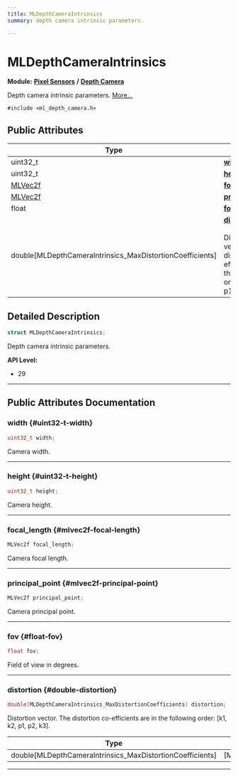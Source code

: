 ```yaml
---
title: MLDepthCameraIntrinsics
summary: depth camera intrinsic parameters. 

---
```


# MLDepthCameraIntrinsics

**Module:** **[Pixel Sensors](/versioned_docs/version-31-Aug-2023/api-ref/api/Modules/group___pixel_sensors/group___pixel_sensors.md)** **/** **[Depth Camera](/versioned_docs/version-31-Aug-2023/api-ref/api/Modules/group___pixel_sensors/group___d_cam/group___d_cam.md)**



Depth camera intrinsic parameters.  [More...](#detailed-description)


`#include <ml_depth_camera.h>`

## Public Attributes

| Type           | Name           |
| -------------- | -------------- |
| uint32_t | **[width](/versioned_docs/version-31-Aug-2023/api-ref/api/Modules/group___pixel_sensors/group___d_cam/struct_m_l_depth_camera_intrinsics.md#uint32-t-width)**  |
| uint32_t | **[height](/versioned_docs/version-31-Aug-2023/api-ref/api/Modules/group___pixel_sensors/group___d_cam/struct_m_l_depth_camera_intrinsics.md#uint32-t-height)**  |
| [MLVec2f](/versioned_docs/version-31-Aug-2023/api-ref/api/Modules/group___common/struct_m_l_vec2f.md) | **[focal_length](/versioned_docs/version-31-Aug-2023/api-ref/api/Modules/group___pixel_sensors/group___d_cam/struct_m_l_depth_camera_intrinsics.md#mlvec2f-focal-length)**  |
| [MLVec2f](/versioned_docs/version-31-Aug-2023/api-ref/api/Modules/group___common/struct_m_l_vec2f.md) | **[principal_point](/versioned_docs/version-31-Aug-2023/api-ref/api/Modules/group___pixel_sensors/group___d_cam/struct_m_l_depth_camera_intrinsics.md#mlvec2f-principal-point)**  |
| float | **[fov](/versioned_docs/version-31-Aug-2023/api-ref/api/Modules/group___pixel_sensors/group___d_cam/struct_m_l_depth_camera_intrinsics.md#float-fov)**  |
| double[MLDepthCameraIntrinsics_MaxDistortionCoefficients] | **[distortion](/versioned_docs/version-31-Aug-2023/api-ref/api/Modules/group___pixel_sensors/group___d_cam/struct_m_l_depth_camera_intrinsics.md#double-distortion)** <br></br>Distortion vector. The distortion co-efficients are in the following order: [k1, k2, p1, p2, k3].  |

## Detailed Description

```cpp
struct MLDepthCameraIntrinsics;
```

Depth camera intrinsic parameters. 




**API Level:**
  * 29




-----------
## Public Attributes Documentation

### width {#uint32-t-width}

```cpp
uint32_t width;
```


Camera width. 





-----------

### height {#uint32-t-height}

```cpp
uint32_t height;
```


Camera height. 





-----------

### focal_length {#mlvec2f-focal-length}

```cpp
MLVec2f focal_length;
```


Camera focal length. 





-----------

### principal_point {#mlvec2f-principal-point}

```cpp
MLVec2f principal_point;
```


Camera principal point. 





-----------

### fov {#float-fov}

```cpp
float fov;
```


Field of view in degrees. 





-----------

### distortion {#double-distortion}

```cpp
double[MLDepthCameraIntrinsics_MaxDistortionCoefficients] distortion;
```

Distortion vector. The distortion co-efficients are in the following order: [k1, k2, p1, p2, k3]. 


| Type | Description |
|--|--|
| double[MLDepthCameraIntrinsics_MaxDistortionCoefficients] | [MLDepthCameraIntrinsics_MaxDistortionCoefficients] |






-----------


